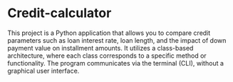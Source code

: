 # Credit-calculator
This project is a Python application that allows you to compare credit parameters such as loan interest rate, loan length, and the impact of down payment value on installment amounts. It utilizes a class-based architecture, where each class corresponds to a specific method or functionality. The program communicates via the terminal (CLI), without a graphical user interface.
